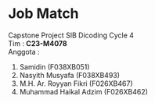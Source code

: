 # Job Match
Capstone Project SIB Dicoding Cycle 4  
Tim : **C23-M4078**  
Anggota :
1. Samidin (F038XB051)
2. Nasyith Musyafa (F038XB493)
3. M.H. Ar. Royyan Fikri (F026XB467)
4. Muhammad Haikal Adzim (F026XB462)
